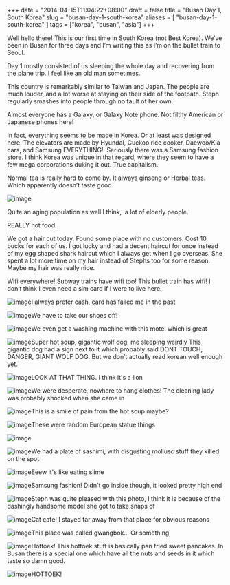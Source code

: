 +++
date = "2014-04-15T11:04:22+08:00"
draft = false
title = "Busan Day 1, South Korea"
slug = "busan-day-1-south-korea"
aliases = [
	"busan-day-1-south-korea"
]
tags = ["korea", "busan", "asia"]
+++

Well hello there! This is our first time in South Korea (not Best Korea). We’ve been in Busan for three days and I’m writing this as I’m on the bullet train to Seoul.

Day 1 mostly consisted of us sleeping the whole day and recovering from the plane trip. I feel like an old man sometimes.

This country is remarkably similar to Taiwan and Japan. The people are much louder, and a lot worse at staying on their side of the footpath. Steph regularly smashes into people through no fault of her own.

Almost everyone has a Galaxy, or Galaxy Note phone. Not filthy American or Japanese phones here!

In fact, everything seems to be made in Korea. Or at least was designed here. The elevators are made by Hyundai, Cuckoo rice cooker, Daewoo/Kia cars, and Samsung EVERYTHING!  Seriously there was a Samsung fashion store. I think Korea was unique in that regard, where they seem to have a few mega corporations duking it out. True capitalism.

Normal tea is really hard to come by. It always ginseng or Herbal teas. Which apparently doesn’t taste good.

![image](/images/2014/04/wpid-wp-1397705980858.jpg)

Quite an aging population as well I think,  a lot of elderly people.

REALLY hot food.

We got a hair cut today. Found some place with no customers. Cost 10 bucks for each of us. I got lucky and had a decent haircut for once instead of my egg shaped shark haircut which I always get when I go overseas. She spent a lot more time on my hair instead of Stephs too for some reason. Maybe my hair was really nice.

Wifi everywhere! Subway trains have wifi too! This bullet train has wifi! I don’t think I even need a sim card if I were to live here.



![image](/images/2014/04/wpid-wp-13977014970951.jpg)I always prefer cash, card has failed me in the past

![image](/images/2014/04/wpid-wp-13977020482791.jpg)We have to take our shoes off!

![image](/images/2014/04/wpid-wp-13977020650171.jpg)We even get a washing machine with this motel which is great

![image](/images/2014/04/wpid-wp-13977020837811.jpg)Super hot soup, gigantic wolf dog, me sleeping weirdly This gigantic dog had a sign next to it which probably said DONT TOUCH, DANGER, GIANT WOLF DOG. But we don’t actually read korean well enough yet.



![image](/images/2014/04/wpid-wp-1397706186666.jpg)LOOK AT THAT THING. I think it's a lion

![image](/images/2014/04/wpid-wp-13977020876951.jpg)We were desperate, nowhere to hang clothes! The cleaning lady was probably shocked when she came in

![image](/images/2014/04/wpid-wp-13977021472801.jpg)This is a smile of pain from the hot soup maybe?

![image](/images/2014/04/wpid-wp-13977021626601.jpg)These were random European statue things


![image](/images/2014/04/wpid-wp-13977021872811.jpg)



![image](/images/2014/04/wpid-wp-13977022084031.jpg)We had a plate of sashimi, with disgusting mollusc stuff they killed on the spot

![image](/images/2014/04/wpid-wp-13977027443501.jpg)Eeew it's like eating slime

![image](/images/2014/04/wpid-wp-13977023216331.jpg)Samsung fashion! Didn't go inside though, it looked pretty high end

![image](/images/2014/04/wpid-wp-13977023541481.jpg)Steph was quite pleased with this photo, I think it is because of the dashingly handsome model she got to take snaps of

![image](/images/2014/04/wpid-wp-13977024058561.jpg)Cat cafe! I stayed far away from that place for obvious reasons

![image](/images/2014/04/wpid-wp-13977024129241.jpg)This place was called gwangbok... Or something

![image](/images/2014/04/wpid-wp-13977024242451.jpg)Hottoek! This hottoek stuff is basically pan fried sweet pancakes. In Busan there is a special one which have all the nuts and seeds in it which taste so damn good.



![image](/images/2014/04/wpid-wp-13977024461881.jpg)HOTTOEK!
